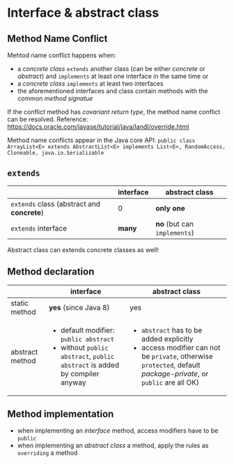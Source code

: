 # Interface & abstract class
## Method Name Conflict
Mehtod name conflict happens when:
 * a *concrete class* `extends` another class (can be either *concrete* or *abstract*) and `implements` at least one interface in the same time or
 * a *concrete class* `implements` at least two interfaces
 * the aforementioned interfaces and class contain methods with the common *method signatue*

If the conflict method has *covariant return type*,  the method name conflict can be resolved. Reference: https://docs.oracle.com/javase/tutorial/java/IandI/override.html

Method name conflicts appear in the Java core API:
`public class ArrayList<E> extends AbstractList<E> implements List<E>, RandomAccess, Cloneable, java.io.Serializable`

## `extends`
|                                               | interface                             | abstract class                |
|-----------------------------------------------|---------------------------------------|-------------------------------|
|`extends`  class (abstract and <b>concrete</b>)| 0                                     | **only one**                  |
|`extends` interface                            | **many**                              | **no** (but can `implements`) |                 

Abstract class can extends concrete classes as well!

## Method declaration
|                 | interface                                     | abstract class                                                                                       |
|-----------------|-----------------------------------------------|------------------------------------------------------------------------------------------------------|
| static method   | **yes** (since Java 8)                        | yes                                                                                                  | 
| abstract method | <ul><li>default modifier: `public abstract`</li><li>without `public abstract`, `public abstract` is added by compiler anyway</li></ul> | <ul><li>`abstract` has to be added explicitly</li><li>access modifier can not be `private`, otherwise `protected`, default *package-private*, or `public` are all OK)|

## Method implementation
* when implementing an *interface* method, access modifiers have to be `public` 
* when implementing an *abstract class* a method, apply the rules as `overriding` a method
